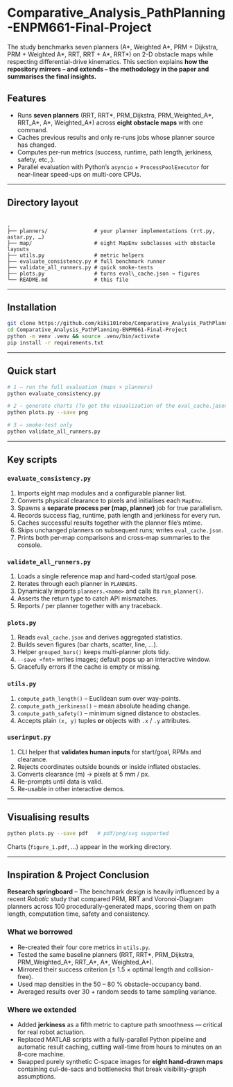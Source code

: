 # Comparative_Analysis_PathPlanning-ENPM661-Final-Project
 
The study benchmarks seven planners (A*, Weighted A*, PRM + Dijkstra, PRM + Weighted A*, RRT, RRT + A*, RRT*) on 2-D obstacle maps while respecting differential-drive kinematics. This section explains **how the repository mirrors – and extends – the methodology in the paper and summarises the final insights.**

## Features
* Runs **seven planners** (RRT, RRT\*, PRM\_Dijkstra, PRM\_Weighted_A\*, RRT\_A\*, A\*, Weighted\_A\*) across **eight obstacle maps** with one command.  
* Caches previous results and only re-runs jobs whose planner source has changed.  
* Computes per-run metrics (success, runtime, path length, jerkiness, safety, etc,.).   
* Parallel evaluation with Python’s `asyncio` + `ProcessPoolExecutor` for near-linear speed-ups on multi-core CPUs.

---

## Directory layout
```

.
├── planners/               # your planner implementations (rrt.py, astar.py, …)
├── map/                    # eight MapEnv subclasses with obstacle layouts
├── utils.py                # metric helpers
├── evaluate_consistency.py # full benchmark runner
├── validate_all_runners.py # quick smoke-tests
├── plots.py                # turns eval\_cache.json → figures
└── README.md               # this file

````

---

## Installation
```bash
git clone https://github.com/kiki101robo/Comparative_Analysis_PathPlanning-ENPM661-Final-Project.git
cd Comparative_Analysis_PathPlanning-ENPM661-Final-Project
python -m venv .venv && source .venv/bin/activate
pip install -r requirements.txt
````

---

## Quick start

```bash
# 1 — run the full evaluation (maps × planners)
python evaluate_consistency.py

# 2 — generate charts (To get the visualization of the eval_cache.jason's data)
python plots.py --save png

# 3 — smoke-test only
python validate_all_runners.py
```

---

## Key scripts

### `evaluate_consistency.py`

1. Imports eight map modules and a configurable planner list.
2. Converts physical clearance to pixels and initialises each `MapEnv`.
3. Spawns a **separate process per (map, planner)** job for true parallelism.
4. Records success flag, runtime, path length and jerkiness for every run.
5. Caches successful results together with the planner file’s mtime.
6. Skips unchanged planners on subsequent runs; writes `eval_cache.json`.
7. Prints both per-map comparisons and cross-map summaries to the console.

### `validate_all_runners.py`

1. Loads a single reference map and hard-coded start/goal pose.
2. Iterates through each planner in `PLANNERS`.
3. Dynamically imports `planners.<name>` and calls its `run_planner()`.
4. Asserts the return type to catch API mismatches.
5. Reports / per planner together with any traceback.

### `plots.py`

1. Reads `eval_cache.json` and derives aggregated statistics.
2. Builds seven figures (bar charts, scatter, line, …).
3. Helper `grouped_bars()` keeps multi-planner plots tidy.
4. `--save <fmt>` writes images; default pops up an interactive window.
5. Gracefully errors if the cache is empty or missing.

### `utils.py`

1. `compute_path_length()` – Euclidean sum over way-points.
2. `compute_path_jerkiness()` – mean absolute heading change.
3. `compute_path_safety()` – minimum signed distance to obstacles.
4. Accepts plain `(x, y)` tuples **or** objects with `.x` / `.y` attributes.

### `userinput.py`

1. CLI helper that **validates human inputs** for start/goal, RPMs and clearance.
2. Rejects coordinates outside bounds or inside inflated obstacles.
3. Converts clearance (m) → pixels at 5 mm / px.
4. Re-prompts until data is valid.
5. Re-usable in other interactive demos.

---

## Visualising results

```bash
python plots.py --save pdf   # pdf/png/svg supported
```

Charts (`figure_1.pdf`, …) appear in the working directory.

---

## Inspiration & Project Conclusion

**Research springboard** – The benchmark design is heavily influenced by a recent *Robotic* study that compared PRM, RRT and Voronoi-Diagram planners across 100 procedurally-generated maps, scoring them on path length, computation time, safety and consistency.

### What we borrowed

* Re-created their four core metrics in `utils.py`.
* Tested the same baseline planners (RRT, RRT\*, PRM\_Dijkstra, PRM\_Weighted_A\*, RRT\_A\*, A\*, Weighted\_A\*).
* Mirrored their success criterion (≤ 1.5 × optimal length and collision-free).
* Used map densities in the 50 – 80 % obstacle-occupancy band.
* Averaged results over 30 + random seeds to tame sampling variance.

### Where we extended

* Added **jerkiness** as a fifth metric to capture path smoothness — critical for real robot actuation.
* Replaced MATLAB scripts with a fully-parallel Python pipeline and automatic result caching, cutting wall-time from hours to minutes on an 8-core machine.
* Swapped purely synthetic C-space images for **eight hand-drawn maps** containing cul-de-sacs and bottlenecks that break visibility-graph assumptions.
